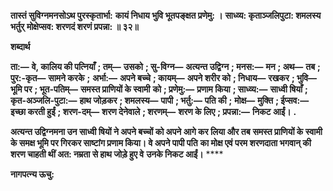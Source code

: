 **तास्तं सुविग्नमनसोऽथ पुरस्कृतार्भा:** **कायं निधाय भुवि भूतपङ्क्षत प्रणेमु: ।** **साध्व्य: कृताञ्जलिपुटा: शमलस्य भर्तुर्** **मोक्षेप्सव: शरणदं शरणं प्रपन्ना: ॥ ३२॥** 

**शब्दार्थ** 

**ता:—** **वे, कालिय की पत्नियाँ** **; तम्—** **उसको** **; सु-विग्न—** **अत्यन्त उद्विग्न** **; मनस:—** **मन** **; अथ—** **तब** **; पुर:-कृत—** **सामने करके** **;** **अर्भा:—** **अपने बच्चे** **; कायम्—** **अपने शरीर को** **; निधाय—** **रखकर** **; भुवि—** **भूमि पर** **; भूत-पतिम्—** **समस्त प्राणियों के स्वामी** **को** **; प्रणेमु:—** **प्रणाम किया** **; साध्व्य:—** **साध्वी षियाँ** **; कृत-अञ्जलि-पुटा:—** **हाथ जोड़कर** **; शमलस्य—** **पापी** **; भर्तु:—** **पति की** **;** **मोक्ष—** **मुक्ति** **; ईप्सव:—** **इच्छा करती हुईं** **; शरण-दम्—** **शरण देनेवाले** **; शरणम्—** **शरण के लिए** **; प्रपन्ना:—** **निकट आईं।** **.** 

**अत्यन्त उद्विग्नमना उन साध्वी षियों ने अपने बच्चों को अपने आगे कर लिया और तब** **समस्त प्राणियों के स्वामी के समक्ष भूमि पर गिरकर साष्टांग प्रणाम किया। वे अपने पापी पति** **का मोक्ष एवं परम शरणदाता भगवान् की शरण चाहती थीं अत: नम्रता से हाथ जोड़े हुए वे** **उनके निकट आईं।** **** 

**नागपत्न्य ऊचु:** 